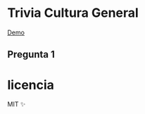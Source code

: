 # Trivia Cultura General

[Demo](https://replit.com/@Tastingox/ProyectoTrivia-1)

## Pregunta 1

# licencia

MIT ✨


